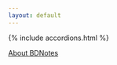 ```yaml
---
layout: default
---
```

<link rel="stylesheet" src="/BDNotes/sass/accordion.scss">

{% include accordions.html %}

[About BDNotes](about)
